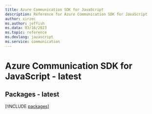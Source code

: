 ```yaml
---
title: Azure Communication SDK for JavaScript
description: Reference for Azure Communication SDK for JavaScript
author: xirzec
ms.author: jeffish
ms.data: 03/16/2023
ms.topic: reference
ms.devlang: javascript
ms.service: communication
---
```

# Azure Communication SDK for JavaScript - latest
## Packages - latest
[!INCLUDE [packages](communication-index.md)]